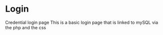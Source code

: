 # Login
Credential login page
This is a basic login page that is linked to mySQL via the php and the css

